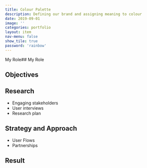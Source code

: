 ```yaml
---
title: Colour Palette
description: Defining our brand and assigning meaning to colour
date: 2019-09-01
image: ''
categories: portfolio
layout: item
nav-menu: false
show_tile: true
password: 'rainbow'
---
```


My Role## My Role

## Objectives

## Research

* Engaging stakeholders
* User interviews
* Research plan

## Strategy and Approach

* User Flows
* Partnerships

## Result
